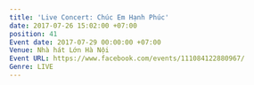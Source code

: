 ```yaml
---
title: 'Live Concert: Chúc Em Hạnh Phúc'
date: 2017-07-26 15:02:00 +07:00
position: 41
Event date: 2017-07-29 00:00:00 +07:00
Venue: Nhà hát Lớn Hà Nội
Event URL: https://www.facebook.com/events/111084122880967/
Genre: LIVE
---
```


